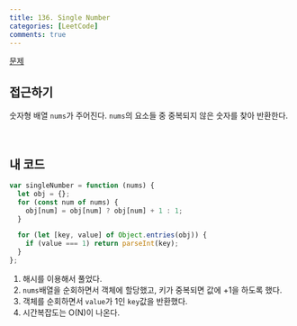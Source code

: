```yaml
---
title: 136. Single Number
categories: [LeetCode]
comments: true
---
```


[문제](https://leetcode.com/problems/single-number/)

## 접근하기

숫자형 배열 `nums`가 주어진다. `nums`의 요소들 중 중복되지 않은 숫자를 찾아 반환한다.

<br>

## 내 코드

```js
var singleNumber = function (nums) {
  let obj = {};
  for (const num of nums) {
    obj[num] = obj[num] ? obj[num] + 1 : 1;
  }

  for (let [key, value] of Object.entries(obj)) {
    if (value === 1) return parseInt(key);
  }
};
```

1. 해시를 이용해서 풀었다.
2. `nums`배열을 순회하면서 객체에 할당했고, 키가 중복되면 값에 +1을 하도록 했다.
3. 객체를 순회하면서 `value`가 1인 `key`값을 반환했다.
4. 시간복잡도는 O(N)이 나온다.
